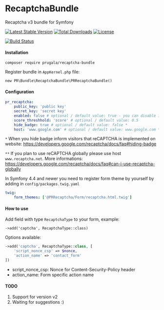 # RecaptchaBundle
Recaptcha v3 bundle for Symfony

[![Latest Stable Version](https://poser.pugx.org/prugala/recaptcha-bundle/v/stable)](https://packagist.org/packages/prugala/recaptcha-bundle)
[![Total Downloads](https://poser.pugx.org/prugala/recaptcha-bundle/downloads)](https://packagist.org/packages/prugala/recaptcha-bundle)
[![License](https://poser.pugx.org/prugala/recaptcha-bundle/license)](https://github.com/prugala/PRRecaptchaBundle/blob/master/LICENSE)

[![Build Status](https://travis-ci.org/prugala/PRRecaptchaBundle.svg?branch=master)](https://travis-ci.org/prugala/PRRecaptchaBundle)

#### Installation
`composer require prugala/recaptcha-bundle`

Register bundle in `AppKernel.php` file:

```new PR\Bundle\RecaptchaBundle\PRRecaptchaBundle()```

#### Configuration
``` yaml
pr_recaptcha:
    public_key: 'public key'
    secret_key: 'secret key'
    enabled: false # optional / default value: true - you can disable it for local or test env
    score_threshhold: 'score' # optional / default value: 0.5
    hide_badge: true # optional / default value: false *
    host: 'www.google.com' # optional / default value: www.google.com **
```
`*` When you hide badge inform visitors that reCAPTCHA is implemented on website:
https://developers.google.com/recaptcha/docs/faq#hiding-badge

`**` If you plan to use reCAPTCHA globally please use host `www.recaptcha.net`. 
More informations:
https://developers.google.com/recaptcha/docs/faq#can-i-use-recaptcha-globally

In Symfony 4.4 and newer you need to register form theme by yourself by adding in `config/packages.twig.yaml`
``` yaml
twig:
    form_themes: ['@PRRecaptcha/Form/recaptcha.html.twig']
```
        
#### How to use
Add field with type `RecaptchaType` to your form, example:

`->add('captcha', RecaptchaType::class)`

Options available: 

``` php
->add('captcha', RecaptchaType::class, [
    'script_nonce_csp' => $nonce,
    'action_name' => 'contact_form'
])
```

- script_nonce_csp: Nonce for Content-Security-Policy header
- action_name: Form specific action name

#### TODO
1. Support for version v2
2. Waiting for suggestions :)
